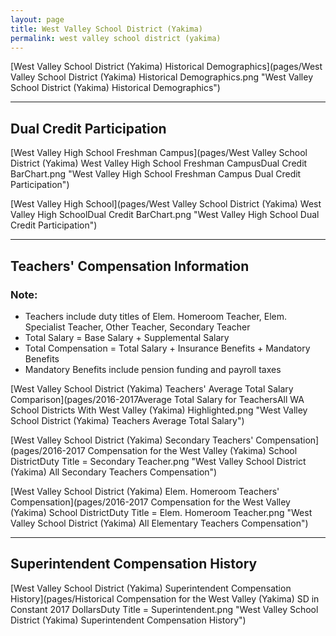 ```yaml
---
layout: page
title: West Valley School District (Yakima)
permalink: west valley school district (yakima)
---
```



[West Valley School District (Yakima) Historical Demographics](pages/West Valley School District (Yakima) Historical Demographics.png "West Valley School District (Yakima) Historical Demographics")

___

## Dual Credit Participation

[West Valley High School Freshman Campus](pages/West Valley School District (Yakima) West Valley High School Freshman CampusDual Credit BarChart.png "West Valley High School Freshman Campus Dual Credit Participation")

[West Valley High School](pages/West Valley School District (Yakima) West Valley High SchoolDual Credit BarChart.png "West Valley High School Dual Credit Participation")


___

## Teachers' Compensation Information
### Note:
- Teachers include duty titles of Elem. Homeroom Teacher, Elem. Specialist Teacher, Other Teacher, Secondary Teacher
- Total Salary = Base Salary + Supplemental Salary
- Total Compensation = Total Salary + Insurance Benefits + Mandatory Benefits
- Mandatory Benefits include pension funding and payroll taxes

[West Valley School District (Yakima) Teachers' Average Total Salary Comparison](pages/2016-2017Average Total Salary for TeachersAll WA School Districts With West Valley (Yakima) Highlighted.png "West Valley School District (Yakima) Teachers Average Total Salary")

[West Valley School District (Yakima) Secondary Teachers' Compensation](pages/2016-2017 Compensation for the West Valley (Yakima) School DistrictDuty Title = Secondary Teacher.png "West Valley School District (Yakima) All Secondary Teachers Compensation")

[West Valley School District (Yakima) Elem. Homeroom Teachers' Compensation](pages/2016-2017 Compensation for the West Valley (Yakima) School DistrictDuty Title = Elem. Homeroom Teacher.png "West Valley School District (Yakima) All Elementary Teachers Compensation")


___

## Superintendent Compensation History

[West Valley School District (Yakima) Superintendent Compensation History](pages/Historical Compensation for the West Valley (Yakima) SD in Constant 2017 DollarsDuty Title = Superintendent.png "West Valley School District (Yakima) Superintendent Compensation History")


